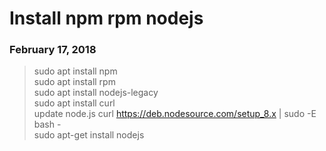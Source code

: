 # Install npm rpm nodejs
### February 17, 2018
> sudo apt install npm  
> sudo apt install rpm  
> sudo apt install nodejs-legacy  
> sudo apt install curl  
update node.js
> curl https://deb.nodesource.com/setup_8.x | sudo -E bash -  
> sudo apt-get install nodejs
